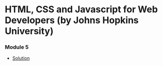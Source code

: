 # HTML, CSS and Javascript for Web Developers (by Johns Hopkins University)


### Module 5
* [Solution](https://sidsadi.github.io/Coursera_HTML-CSS-Javascript-for-Web-Developers/)
